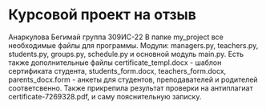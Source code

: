 # Курсовой проект на отзыв
Анаркулова Бегимай группа 309ИС-22
В папке my_project все необходимые файлы для программы. Модули: managers.py, teachers.py, students.py, groups.py, schedule.py и основной модуль main.py. Есть также дополнительные файлы certificate_templ.docx - шаблон сертификата студента, students_form.docx, teachers_form.docx, parents_docx.form - анкеты для студентов, преподавателей и родителей соответсвенно. 
Также прикрепила результат проверки на антиплагиат certificate-7269328.pdf, и саму пояснительную записку.
